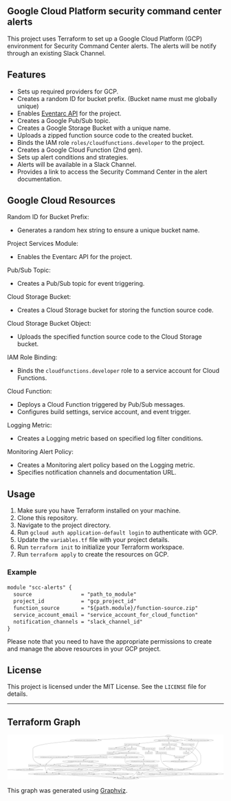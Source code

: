 ## Google Cloud Platform security command center alerts

This project uses Terraform to set up a Google Cloud Platform (GCP) environment for Security Command Center alerts. The alerts will be notify through an existing Slack Channel.

## Features
- Sets up required providers for GCP.
- Creates a random ID for bucket prefix. (Bucket name must me globally unique)
- Enables [Eventarc API](https://cloud.google.com/eventarc/docs/reference/rest) for the project.
- Creates a Google Pub/Sub topic.
- Creates a Google Storage Bucket with a unique name.
- Uploads a zipped function source code to the created bucket.
- Binds the IAM role `roles/cloudfunctions.developer` to the project.
- Creates a Google Cloud Function (2nd gen).
- Sets up alert conditions and strategies.
- Alerts will be available in a Slack Channel.
- Provides a link to access the Security Command Center in the alert documentation.

## Google Cloud Resources

 Random ID for Bucket Prefix:
- Generates a random hex string to ensure a unique bucket name.

 Project Services Module:
- Enables the Eventarc API for the project.

 Pub/Sub Topic:
- Creates a Pub/Sub topic for event triggering.

 Cloud Storage Bucket:
- Creates a Cloud Storage bucket for storing the function source code.

 Cloud Storage Bucket Object:
- Uploads the specified function source code to the Cloud Storage bucket.

 IAM Role Binding:
- Binds the `cloudfunctions.developer` role to a service account for Cloud Functions.

 Cloud Function:
- Deploys a Cloud Function triggered by Pub/Sub messages.
- Configures build settings, service account, and event trigger.

 Logging Metric:
- Creates a Logging metric based on specified log filter conditions.

 Monitoring Alert Policy:
- Creates a Monitoring alert policy based on the Logging metric.
- Specifies notification channels and documentation URL.


## Usage
1. Make sure you have Terraform installed on your machine.
2. Clone this repository.
3. Navigate to the project directory.
4. Run `gcloud auth application-default login` to authenticate with GCP.
5. Update the `variables.tf` file with your project details.
6. Run `terraform init` to initialize your Terraform workspace.
7. Run `terraform apply` to create the resources on GCP.

### Example 

```
module "scc-alerts" {
  source                = "path_to_module"
  project_id            = "gcp_project_id"
  function_source       = "${path.module}/function-source.zip"
  service_account_email = "service_account_for_cloud_function"
  notification_channels = "slack_channel_id"
}
```

Please note that you need to have the appropriate permissions to create and manage the above resources in your GCP project.

## License
This project is licensed under the MIT License. See the `LICENSE` file for details.

---

## Terraform Graph

![graph](images/graph.png)

This graph was generated using [Graphviz](https://graphviz.org/).